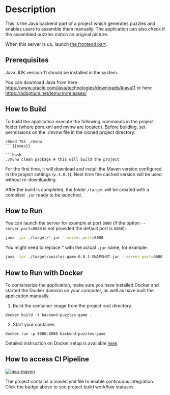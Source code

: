 # Description
This is the Java backend part of a project which generates puzzles and enables users to assemble them manually. 
The application can also check if the assembled puzzles match an original picture. 

When this server is up, launch [the frontend part](https://github.com/tetianadivnych/frontend-puzzles-game/tree/main).

## Prerequisites
Java JDK version 11 should be installed in the system.

You can download Java from here https://www.oracle.com/java/technologies/downloads/#java11
or here https://adoptium.net/temurin/releases/

## How to Build
  
To build the application execute the following commands in the project folder (where pom.xml and mvnw are located). Before building, set permissions on the ./mvnw file in the cloned project directory:
```
chmod 755 ./mvnw
```{{exec}}

```bash
./mvnw clean package # this will build the project
```
For the first time, it will download and install the Maven version configured in the project settings (`v.3.8.1`). Next time the cached version will be used without re-downloading.

After the build is completed, the folder `/target` will be created with a compiled `.jar` ready to be launched.

## How to Run
You can launch the server for example at port `8080`
(if the option `--server.port=8080` is not provided the default port is `8080`):
```bash
java -jar ./target/*.jar --server.port=8080
```
You might need to replace * with the actual `.jar` name, for example:
```bash
java -jar ./target/puzzles-game-0.0.1-SNAPSHOT.jar --server.port=8080
```

## How to Run with Docker
To containerize the application, make sure you have installed Docker and started the Docker daemon on your computer, as well as have built the application manually.
1. Build the container image from the project root directory. 
```
docker build -t backend-puzzles-game .
```
2. Start your container.
```
docker run -p 8080:8080 backend-puzzles-game
```
Detailed instruction on Docker setup is available [here](https://docs.docker.com/get-started/02_our_app/).

## How to access CI Pipeline 
[![java-maven](https://github.com/tetianadivnych/backend-puzzles-game/actions/workflows/maven.yml/badge.svg)](https://github.com/tetianadivnych/backend-puzzles-game/actions/workflows/maven.yml)

The project contains a maven.yml file to enable continuous integration. Click the badge above to see project build workflow statuses.
